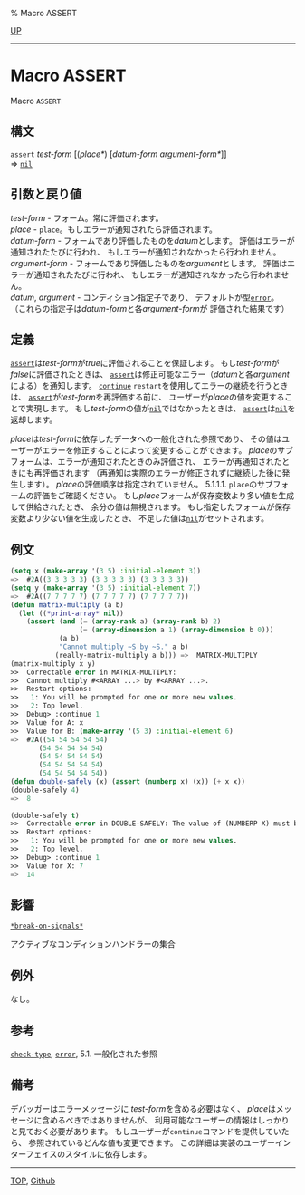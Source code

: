 % Macro ASSERT

[UP](9.2.html)  

---

# Macro **ASSERT**


Macro `ASSERT`


## 構文

`assert` *test-form* [(*place\**) [*datum-form* *argument-form\**]]  
=> [`nil`](5.3.nil-variable.html)


## 引数と戻り値

*test-form* - フォーム。常に評価されます。  
*place* - `place`。もしエラーが通知されたら評価されます。  
*datum-form* - フォームであり評価したものを*datum*とします。
評価はエラーが通知されたたびに行われ、
もしエラーが通知されなかったら行われません。  
*argument-form* - フォームであり評価したものを*argument*とします。
評価はエラーが通知されたたびに行われ、
もしエラーが通知されなかったら行われません。  
*datum*, *argument* - コンディション指定子であり、
デフォルトが型[`error`](9.2.error-condition.html)。
（これらの指定子は*datum-form*と各*argument-form*が
評価された結果です）


## 定義

[`assert`](9.2.assert.html)は*test-form*が*true*に評価されることを保証します。
もし*test-form*が*false*に評価されたときは、
[`assert`](9.2.assert.html)は修正可能なエラー（*datum*と各*argument*による）を通知します。
[`continue`](9.2.continue-restart.html) `restart`を使用してエラーの継続を行うときは、
[`assert`](9.2.assert.html)が*test-form*を再評価する前に、
ユーザーが*place*の値を変更することで実現します。
もし*test-form*の値が[`nil`](5.3.nil-variable.html)ではなかったときは、
[`assert`](9.2.assert.html)は[`nil`](5.3.nil-variable.html)を返却します。

*place*は*test-form*に依存したデータへの一般化された参照であり、
その値はユーザーがエラーを修正することによって変更することができます。
*place*のサブフォームは、エラーが通知されたときのみ評価され、
エラーが再通知されたときにも再評価されます
（再通知は実際のエラーが修正されずに継続した後に発生します）。
*place*の評価順序は指定されていません。
5.1.1.1. `place`のサブフォームの評価をご確認ください。
もし*place*フォームが保存変数より多い値を生成して供給されたとき、
余分の値は無視されます。
もし指定したフォームが保存変数より少ない値を生成したとき、
不足した値は[`nil`](5.3.nil-variable.html)がセットされます。


## 例文

```lisp
(setq x (make-array '(3 5) :initial-element 3))
=>  #2A((3 3 3 3 3) (3 3 3 3 3) (3 3 3 3 3))
(setq y (make-array '(3 5) :initial-element 7))
=>  #2A((7 7 7 7 7) (7 7 7 7 7) (7 7 7 7 7))
(defun matrix-multiply (a b)
  (let ((*print-array* nil))
    (assert (and (= (array-rank a) (array-rank b) 2)
                 (= (array-dimension a 1) (array-dimension b 0)))
            (a b)
            "Cannot multiply ~S by ~S." a b)
           (really-matrix-multiply a b))) =>  MATRIX-MULTIPLY
(matrix-multiply x y)
>>  Correctable error in MATRIX-MULTIPLY: 
>>  Cannot multiply #<ARRAY ...> by #<ARRAY ...>.
>>  Restart options:
>>   1: You will be prompted for one or more new values.
>>   2: Top level.
>>  Debug> :continue 1
>>  Value for A: x
>>  Value for B: (make-array '(5 3) :initial-element 6)
=>  #2A((54 54 54 54 54)
       (54 54 54 54 54)
       (54 54 54 54 54)
       (54 54 54 54 54)
       (54 54 54 54 54))
(defun double-safely (x) (assert (numberp x) (x)) (+ x x))
(double-safely 4) 
=>  8
 
(double-safely t)
>>  Correctable error in DOUBLE-SAFELY: The value of (NUMBERP X) must be non-NIL.
>>  Restart options:
>>   1: You will be prompted for one or more new values.
>>   2: Top level.
>>  Debug> :continue 1
>>  Value for X: 7
=>  14
```


## 影響

[`*break-on-signals*`](9.2.break-on-signals.html)

アクティブなコンディションハンドラーの集合


## 例外

なし。


## 参考

[`check-type`](9.2.check-type.html),
[`error`](9.2.error-function.html),
5.1. 一般化された参照


## 備考

デバッガーはエラーメッセージに
*test-form*を含める必要はなく、
*place*はメッセージに含めるべきではありませんが、
利用可能なユーザーの情報はしっかりと見ておく必要があります。
もしユーザーが`continue`コマンドを提供していたら、
参照されているどんな値も変更できます。
この詳細は実装のユーザーインターフェイスのスタイルに依存します。


---
[TOP](index.html),  [Github](https://github.com/nptcl/npt-japanese)

